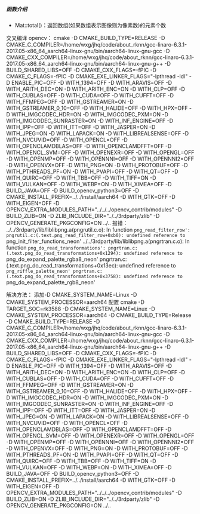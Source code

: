 <!--
 * @Author: jhq
 * @Date: 2025-01-17 14:28:34
 * @LastEditTime: 2025-03-14 23:31:24
 * @Description:
-->

##### 函数介绍

- Mat::total()：返回数组(如果数组表示图像则为像素数)的元素个数

交叉编译 opencv：
cmake -D CMAKE_BUILD_TYPE=RELEASE -D CMAKE_C_COMPILER=/home/wxg/jhq/code/about_rknn/gcc-linaro-6.3.1-2017.05-x86_64_aarch64-linux-gnu/bin/aarch64-linux-gnu-gcc -D CMAKE_CXX_COMPILER=/home/wxg/jhq/code/about_rknn/gcc-linaro-6.3.1-2017.05-x86_64_aarch64-linux-gnu/bin/aarch64-linux-gnu-g++ -D BUILD_SHARED_LIBS=OFF -D CMAKE_CXX_FLAGS=-fPIC -D CMAKE_C_FLAGS=-fPIC -D CMAKE_EXE_LINKER_FLAGS="-lpthread -ldl" -D ENABLE_PIC=OFF -D WITH_1394=OFF -D WITH_ARAVIS=OFF -D WITH_ARITH_DEC=ON -D WITH_ARITH_ENC=ON -D WITH_CLP=OFF -D WITH_CUBLAS=OFF -D WITH_CUDA=OFF -D WITH_CUFFT=OFF -D WITH_FFMPEG=OFF -D WITH_GSTREAMER=ON -D WITH_GSTREAMER_0_10=OFF -D WITH_HALIDE=OFF -D WITH_HPX=OFF -D WITH_IMGCODEC_HDR=ON -D WITH_IMGCODEC_PXM=ON -D WITH_IMGCODEC_SUNRASTER=ON -D WITH_INF_ENGINE=OFF -D WITH_IPP=OFF -D WITH_ITT=OFF -D WITH_JASPER=ON -D WITH_JPEG=ON -D WITH_LAPACK=ON -D WITH_LIBREALSENSE=OFF -D WITH_NVCUVID=OFF -D WITH_OPENCL=OFF -D WITH_OPENCLAMDBLAS=OFF -D WITH_OPENCLAMDFFT=OFF -D WITH_OPENCL_SVM=OFF -D WITH_OPENEXR=OFF -D WITH_OPENGL=OFF -D WITH_OPENMP=OFF -D WITH_OPENNNI=OFF -D WITH_OPENNNI2=OFF -D WITH_OPENVX=OFF -D WITH_PNG=ON -D WITH_PROTOBUF=OFF -D WITH_PTHREADS_PF=ON -D WITH_PVAPI=OFF -D WITH_QT=OFF -D WITH_QUIRC=OFF -D WITH_TBB=OFF -D WITH_TIFF=ON -D WITH_VULKAN=OFF -D WITH_WEBP=ON -D WITH_XIMEA=OFF -D BUILD_JAVA=OFF -D BUILD_opencv_python3=OFF -D CMAKE_INSTALL_PREFIX=../../install/aarch64 -D WITH_GTK=OFF -D WITH_EIGEN=OFF -D OPENCV_EXTRA_MODULES_PATH="../../../opencv_contrib/modules" -D BUILD_ZLIB=ON -D ZLIB_INCLUDE_DIR="../../3rdparty/zlib" -D OPENCV_GENERATE_PKGCONFIG=ON ../..
报错：
../../3rdparty/lib/liblibpng.a(pngrutil.c.o): In function `png_read_filter_row':
pngrutil.c:(.text.png_read_filter_row+0xb0): undefined reference to `png_init_filter_functions_neon'
../../3rdparty/lib/liblibpng.a(pngrtran.c.o): In function `png_do_read_transformations':
pngrtran.c:(.text.png_do_read_transformations+0x1294): undefined reference to `png_do_expand_palette_rgba8_neon'
pngrtran.c:(.text.png_do_read_transformations+0x13ec): undefined reference to `png_riffle_palette_neon'
pngrtran.c:(.text.png_do_read_transformations+0x3758): undefined reference to `png_do_expand_palette_rgb8_neon'

解决方法：
添加-D CMAKE_SYSTEM_NAME=Linux -D CMAKE_SYSTEM_PROCESSOR=aarch64 配置
cmake -D TARGET_SOC=rk3588 -D CMAKE_SYSTEM_NAME=Linux -D CMAKE_SYSTEM_PROCESSOR=aarch64 -D CMAKE_BUILD_TYPE=Release -D CMAKE_BUILD_TYPE=RELEASE -D CMAKE_C_COMPILER=/home/wxg/jhq/code/about_rknn/gcc-linaro-6.3.1-2017.05-x86_64_aarch64-linux-gnu/bin/aarch64-linux-gnu-gcc -D CMAKE_CXX_COMPILER=/home/wxg/jhq/code/about_rknn/gcc-linaro-6.3.1-2017.05-x86_64_aarch64-linux-gnu/bin/aarch64-linux-gnu-g++ -D BUILD_SHARED_LIBS=OFF -D CMAKE_CXX_FLAGS=-fPIC -D CMAKE_C_FLAGS=-fPIC -D CMAKE_EXE_LINKER_FLAGS="-lpthread -ldl" -D ENABLE_PIC=OFF -D WITH_1394=OFF -D WITH_ARAVIS=OFF -D WITH_ARITH_DEC=ON -D WITH_ARITH_ENC=ON -D WITH_CLP=OFF -D WITH_CUBLAS=OFF -D WITH_CUDA=OFF -D WITH_CUFFT=OFF -D WITH_FFMPEG=OFF -D WITH_GSTREAMER=ON -D WITH_GSTREAMER_0_10=OFF -D WITH_HALIDE=OFF -D WITH_HPX=OFF -D WITH_IMGCODEC_HDR=ON -D WITH_IMGCODEC_PXM=ON -D WITH_IMGCODEC_SUNRASTER=ON -D WITH_INF_ENGINE=OFF -D WITH_IPP=OFF -D WITH_ITT=OFF -D WITH_JASPER=ON -D WITH_JPEG=ON -D WITH_LAPACK=ON -D WITH_LIBREALSENSE=OFF -D WITH_NVCUVID=OFF -D WITH_OPENCL=OFF -D WITH_OPENCLAMDBLAS=OFF -D WITH_OPENCLAMDFFT=OFF -D WITH_OPENCL_SVM=OFF -D WITH_OPENEXR=OFF -D WITH_OPENGL=OFF -D WITH_OPENMP=OFF -D WITH_OPENNNI=OFF -D WITH_OPENNNI2=OFF -D WITH_OPENVX=OFF -D WITH_PNG=ON -D WITH_PROTOBUF=OFF -D WITH_PTHREADS_PF=ON -D WITH_PVAPI=OFF -D WITH_QT=OFF -D WITH_QUIRC=OFF -D WITH_TBB=OFF -D WITH_TIFF=ON -D WITH_VULKAN=OFF -D WITH_WEBP=ON -D WITH_XIMEA=OFF -D BUILD_JAVA=OFF -D BUILD_opencv_python3=OFF -D CMAKE_INSTALL_PREFIX=../../install/aarch64 -D WITH_GTK=OFF -D WITH_EIGEN=OFF -D OPENCV_EXTRA_MODULES_PATH="../../../opencv_contrib/modules" -D BUILD_ZLIB=ON -D ZLIB_INCLUDE_DIR="../../3rdparty/zlib" -D OPENCV_GENERATE_PKGCONFIG=ON ../..
